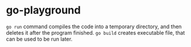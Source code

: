 # go-playground

`go run` command compiles the code into a temporary directory, and then deletes it after the program finished.
`go build` creates executable file, that can be used to be run later.

